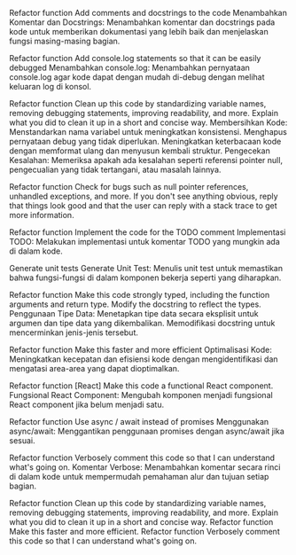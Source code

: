 Refactor function Add comments and docstrings to the code
Menambahkan Komentar dan Docstrings:
Menambahkan komentar dan docstrings pada kode untuk memberikan dokumentasi yang lebih baik dan menjelaskan fungsi masing-masing bagian.

Refactor function Add console.log statements so that it can be easily debugged
Menambahkan console.log:
Menambahkan pernyataan console.log agar kode dapat dengan mudah di-debug dengan melihat keluaran log di konsol.

Refactor function Clean up this code by standardizing variable names, removing debugging statements, improving readability, and more. Explain what you did to clean it up in a short and concise way.
Membersihkan Kode:
Menstandarkan nama variabel untuk meningkatkan konsistensi.
Menghapus pernyataan debug yang tidak diperlukan.
Meningkatkan keterbacaan kode dengan memformat ulang dan menyusun kembali struktur.
Pengecekan Kesalahan:
Memeriksa apakah ada kesalahan seperti referensi pointer null, pengecualian yang tidak tertangani, atau masalah lainnya.

Refactor function Check for bugs such as null pointer references, unhandled exceptions, and more. If you don't see anything obvious, reply that things look good and that the user can reply with a stack trace to get more information.


Refactor function Implement the code for the TODO comment
Implementasi TODO:
Melakukan implementasi untuk komentar TODO yang mungkin ada di dalam kode.

Generate unit tests
Generate Unit Test:
Menulis unit test untuk memastikan bahwa fungsi-fungsi di dalam komponen bekerja seperti yang diharapkan.

Refactor function Make this code strongly typed, including the function arguments and return type. Modify the docstring to reflect the types.
Penggunaan Tipe Data:
Menetapkan tipe data secara eksplisit untuk argumen dan tipe data yang dikembalikan. Memodifikasi docstring untuk mencerminkan jenis-jenis tersebut.

Refactor function Make this faster and more efficient
Optimalisasi Kode:
Meningkatkan kecepatan dan efisiensi kode dengan mengidentifikasi dan mengatasi area-area yang dapat dioptimalkan.

Refactor function [React] Make this code a functional React component.
Fungsional React Component:
Mengubah komponen menjadi fungsional React component jika belum menjadi satu.

Refactor function Use async / await instead of promises
Menggunakan async/await:
Menggantikan penggunaan promises dengan async/await jika sesuai.

Refactor function Verbosely comment this code so that I can understand what's going on.
Komentar Verbose:
Menambahkan komentar secara rinci di dalam kode untuk mempermudah pemahaman alur dan tujuan setiap bagian.

Refactor function Clean up this code by standardizing variable names, removing debugging statements, improving readability, and more. Explain what you did to clean it up in a short and concise way. Refactor function Make this faster and more efficient. Refactor function Verbosely comment this code so that I can understand what's going on.